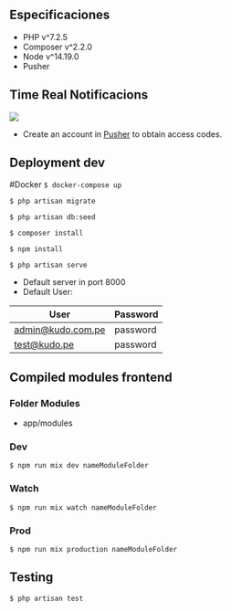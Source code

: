 ## Especificaciones

- PHP v^7.2.5
- Composer v^2.2.0
- Node v^14.19.0
- Pusher

## Time Real Notificacions

![](https://pusher.com/static/pusher-logo-6caad9362077d81cad1cdd631996b73a.svg)
- Create an account in  [Pusher](https://pusher.com/) to obtain access codes.



## Deployment dev

#Docker
`$ docker-compose up`

`$ php artisan migrate`

`$ php artisan db:seed`

`$ composer install`

`$ npm install`

`$ php artisan serve`

- Default server in port 8000
- Default User:
                    
User  | Password
------------- | -------------
admin@kudo.com.pe| password
test@kudo.pe | password

## Compiled modules frontend

### Folder Modules
- app/modules
### Dev

`$ npm run mix dev nameModuleFolder`

### Watch

`$ npm run mix watch nameModuleFolder`

### Prod

`$ npm run mix production nameModuleFolder`


## Testing

`$ php artisan test`